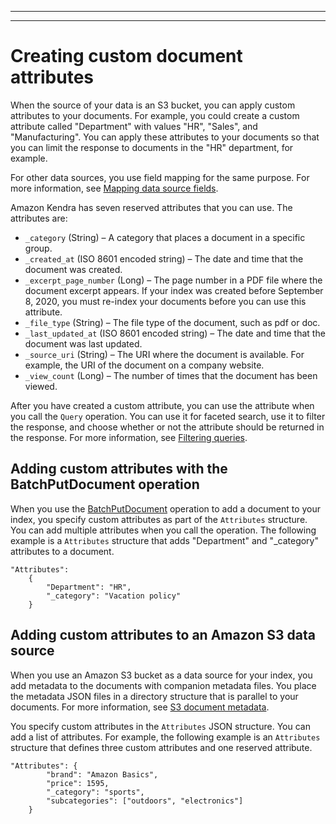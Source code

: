 --------

--------

# Creating custom document attributes<a name="custom-attributes"></a>

When the source of your data is an S3 bucket, you can apply custom attributes to your documents\. For example, you could create a custom attribute called "Department" with values "HR", "Sales", and "Manufacturing"\. You can apply these attributes to your documents so that you can limit the response to documents in the "HR" department, for example\.

For other data sources, you use field mapping for the same purpose\. For more information, see [Mapping data source fields](field-mapping.md)\.

Amazon Kendra has seven reserved attributes that you can use\. The attributes are:
+ `_category` \(String\) – A category that places a document in a specific group\.
+ `_created_at` \(ISO 8601 encoded string\) – The date and time that the document was created\.
+ `_excerpt_page_number` \(Long\) – The page number in a PDF file where the document excerpt appears\. If your index was created before September 8, 2020, you must re\-index your documents before you can use this attribute\.
+ `_file_type` \(String\) – The file type of the document, such as pdf or doc\.
+ `_last_updated_at` \(ISO 8601 encoded string\) – The date and time that the document was last updated\.
+ `_source_uri` \(String\) – The URI where the document is available\. For example, the URI of the document on a company website\.
+ `_view_count` \(Long\) – The number of times that the document has been viewed\.

After you have created a custom attribute, you can use the attribute when you call the `Query` operation\. You can use it for faceted search, use it to filter the response, and choose whether or not the attribute should be returned in the response\. For more information, see [Filtering queries](filtering.md)\.

## Adding custom attributes with the BatchPutDocument operation<a name="custom-attributes-batch"></a>

When you use the [BatchPutDocument](API_BatchPutDocument.md) operation to add a document to your index, you specify custom attributes as part of the `Attributes` structure\. You can add multiple attributes when you call the operation\. The following example is a `Attributes` structure that adds "Department" and "\_category" attributes to a document\.

```
"Attributes": 
    {
        "Department": "HR",
        "_category": "Vacation policy"
    }
```

## Adding custom attributes to an Amazon S3 data source<a name="custom-attributes-batch"></a>

When you use an Amazon S3 bucket as a data source for your index, you add metadata to the documents with companion metadata files\. You place the metadata JSON files in a directory structure that is parallel to your documents\. For more information, see [S3 document metadata](s3-metadata.md)\.

You specify custom attributes in the `Attributes` JSON structure\. You can add a list of attributes\. For example, the following example is an `Attributes` structure that defines three custom attributes and one reserved attribute\.

```
"Attributes": {
        "brand": "Amazon Basics",
        "price": 1595,
        "_category": "sports",
        "subcategories": ["outdoors", "electronics"]
    }
```